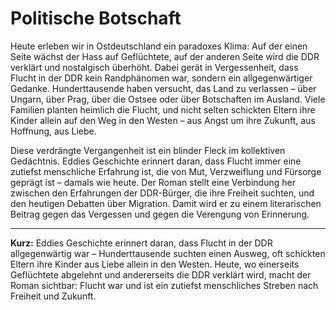 # Politische Botschaft

Heute erleben wir in Ostdeutschland ein paradoxes Klima: Auf der einen Seite wächst der Hass auf Geflüchtete, auf der anderen Seite wird die DDR verklärt und nostalgisch überhöht. Dabei gerät in Vergessenheit, dass Flucht in der DDR kein Randphänomen war, sondern ein allgegenwärtiger Gedanke. Hunderttausende haben versucht, das Land zu verlassen – über Ungarn, über Prag, über die Ostsee oder über Botschaften im Ausland. Viele Familien planten heimlich die Flucht, und nicht selten schickten Eltern ihre Kinder allein auf den Weg in den Westen – aus Angst um ihre Zukunft, aus Hoffnung, aus Liebe.

Diese verdrängte Vergangenheit ist ein blinder Fleck im kollektiven Gedächtnis. Eddies Geschichte erinnert daran, dass Flucht immer eine zutiefst menschliche Erfahrung ist, die von Mut, Verzweiflung und Fürsorge geprägt ist – damals wie heute. Der Roman stellt eine Verbindung her zwischen den Erfahrungen der DDR-Bürger, die ihre Freiheit suchten, und den heutigen Debatten über Migration. Damit wird er zu einem literarischen Beitrag gegen das Vergessen und gegen die Verengung von Erinnerung.

---

**Kurz:** Eddies Geschichte erinnert daran, dass Flucht in der DDR allgegenwärtig war – Hunderttausende suchten einen Ausweg, oft schickten Eltern ihre Kinder aus Liebe allein in den Westen. Heute, wo einerseits Geflüchtete abgelehnt und andererseits die DDR verklärt wird, macht der Roman sichtbar: Flucht war und ist ein zutiefst menschliches Streben nach Freiheit und Zukunft.
